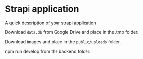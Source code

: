 # Strapi application

A quick description of your strapi application

Download `data.db` from Google Drive and place in the .tmp folder.

Download images and place in the `public/uploads` folder.

npm run develop from the backend folder.
